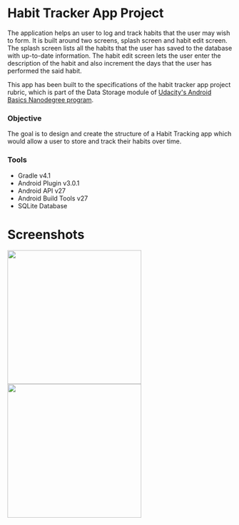 # Habit Tracker App Project
The application helps an user to log and track habits that the user may wish to form. It is built around two screens, splash 
screen and habit edit screen. The splash screen lists all the habits that the user has saved to the database with up-to-date 
information. The habit edit screen lets the user enter the description of the habit and also increment the days that the user has performed the said habit.

This app has been built to the specifications of the habit tracker app project rubric, which is part of the 
Data Storage module of [Udacity's Android Basics Nanodegree program](https://www.udacity.com/course/android-basics-nanodegree-by-google--nd803).

### Objective
The goal is to design and create the structure of a Habit Tracking app which would allow a user to store and track their habits 
over time.

### Tools
* Gradle v4.1
* Android Plugin v3.0.1
* Android API v27
* Android Build Tools v27
* SQLite Database

# Screenshots
<img src="https://raw.githubusercontent.com/SrChip15/android-habit-tracker/master/splash_screen.png"
width="300"/>
<img src="https://raw.githubusercontent.com/SrChip15/android-habit-tracker/master/habit_edit_screen.png"
width="300"/>
